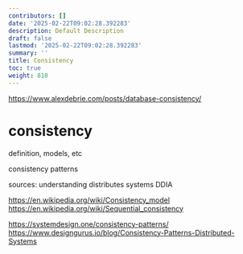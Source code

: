 ```yaml
---
contributors: []
date: '2025-02-22T09:02:28.392283'
description: Default Description
draft: false
lastmod: '2025-02-22T09:02:28.392283'
summary: ''
title: Consistency
toc: true
weight: 810
---
```



https://www.alexdebrie.com/posts/database-consistency/



# consistency

definition, models, etc



consistency patterns

sources:
understanding distributes systems
DDIA


https://en.wikipedia.org/wiki/Consistency_model
https://en.wikipedia.org/wiki/Sequential_consistency

https://systemdesign.one/consistency-patterns/
https://www.designgurus.io/blog/Consistency-Patterns-Distributed-Systems